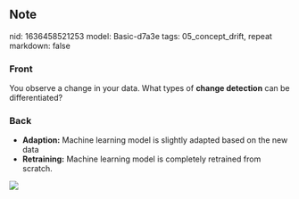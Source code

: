 ## Note
nid: 1636458521253
model: Basic-d7a3e
tags: 05_concept_drift, repeat
markdown: false

### Front
You observe a change in your data. What types of <b>change
detection</b> can be differentiated?

### Back
<ul>
  <li><strong>Adaption:</strong> Machine learning model is slightly
  adapted based on the new data
  <li><strong>Retraining:</strong> Machine learning model is
  completely retrained from scratch.
</ul>
<div><img src=
paste-62171fe951ede91fd81ae7ddce27759a0cc08799.jpg></div>
